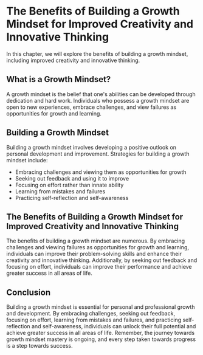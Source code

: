 The Benefits of Building a Growth Mindset for Improved Creativity and Innovative Thinking
===============================================================================================================================

In this chapter, we will explore the benefits of building a growth mindset, including improved creativity and innovative thinking.

What is a Growth Mindset?
-------------------------

A growth mindset is the belief that one's abilities can be developed through dedication and hard work. Individuals who possess a growth mindset are open to new experiences, embrace challenges, and view failures as opportunities for growth and learning.

Building a Growth Mindset
-------------------------

Building a growth mindset involves developing a positive outlook on personal development and improvement. Strategies for building a growth mindset include:

* Embracing challenges and viewing them as opportunities for growth
* Seeking out feedback and using it to improve
* Focusing on effort rather than innate ability
* Learning from mistakes and failures
* Practicing self-reflection and self-awareness

The Benefits of Building a Growth Mindset for Improved Creativity and Innovative Thinking
-----------------------------------------------------------------------------------------

The benefits of building a growth mindset are numerous. By embracing challenges and viewing failures as opportunities for growth and learning, individuals can improve their problem-solving skills and enhance their creativity and innovative thinking. Additionally, by seeking out feedback and focusing on effort, individuals can improve their performance and achieve greater success in all areas of life.

Conclusion
----------

Building a growth mindset is essential for personal and professional growth and development. By embracing challenges, seeking out feedback, focusing on effort, learning from mistakes and failures, and practicing self-reflection and self-awareness, individuals can unlock their full potential and achieve greater success in all areas of life. Remember, the journey towards growth mindset mastery is ongoing, and every step taken towards progress is a step towards success.
